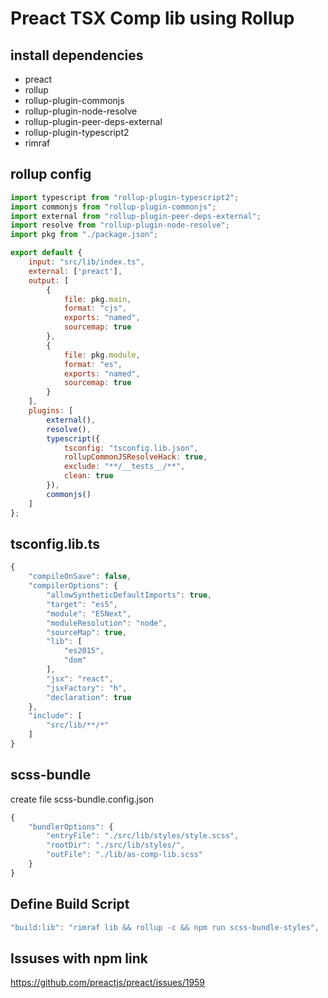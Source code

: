 # Preact TSX Comp lib using Rollup


## install dependencies

- preact
- rollup
- rollup-plugin-commonjs
- rollup-plugin-node-resolve
- rollup-plugin-peer-deps-external
- rollup-plugin-typescript2
- rimraf


## rollup config

```js
import typescript from "rollup-plugin-typescript2";
import commonjs from "rollup-plugin-commonjs";
import external from "rollup-plugin-peer-deps-external";
import resolve from "rollup-plugin-node-resolve";
import pkg from "./package.json";

export default {
	input: "src/lib/index.ts",
	external: ['preact'],
	output: [
		{
			file: pkg.main,
			format: "cjs",
			exports: "named",
			sourcemap: true
		},
		{
			file: pkg.module,
			format: "es",
			exports: "named",
			sourcemap: true
		}
	],
	plugins: [
		external(),
		resolve(),
		typescript({
			tsconfig: "tsconfig.lib.json",
			rollupCommonJSResolveHack: true,
			exclude: "**/__tests__/**",
			clean: true
		}),
		commonjs()
	]
};
```


## tsconfig.lib.ts

```ts
{
	"compileOnSave": false,
	"compilerOptions": {
		"allowSyntheticDefaultImports": true,
		"target": "es5",
		"module": "ESNext",
		"moduleResolution": "node",
		"sourceMap": true,
		"lib": [
			"es2015",
			"dom"
		],
		"jsx": "react",
		"jsxFactory": "h",
		"declaration": true
	},
	"include": [
		"src/lib/**/*"
	]
}
```


## scss-bundle 

create file scss-bundle.config.json 

```js
{
	"bundlerOptions": {
		"entryFile": "./src/lib/styles/style.scss",
		"rootDir": "./src/lib/styles/",
		"outFile": "./lib/as-comp-lib.scss"
	}
}
```


## Define Build Script

```js
"build:lib": "rimraf lib && rollup -c && npm run scss-bundle-styles",
```

## Issuses with npm link

https://github.com/preactjs/preact/issues/1959
